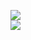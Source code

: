 [![](https://img.shields.io/badge/Made%20With-Github%20Spray-lightgrey.svg?style=for-the-badge&logo=github)](https://github.com/Annihil/github-spray#941)  
[![](https://i.imgur.com/2DrTn0Z.gif)](https://github.com/Annihil/github-spray)